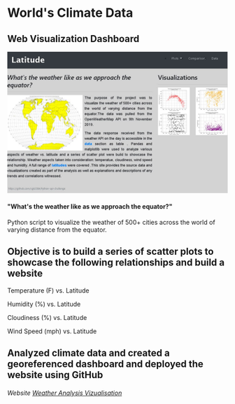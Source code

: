 
# World's Climate Data

## Web Visualization Dashboard

![](images/dashboard.JPG)

#### "What's the weather like as we approach the equator?"

Python script to visualize the weather of 500+ cities across the world of varying distance from the equator. 

## Objective is to build a series of scatter plots to showcase the following relationships and build a website

Temperature (F) vs. Latitude

Humidity (%) vs. Latitude

Cloudiness (%) vs. Latitude

Wind Speed (mph) vs. Latitude

## Analyzed climate data and created a georeferenced dashboard and deployed the website using GitHub


######  Website [Weather Analysis Vizualisation](https://sgk2004.github.io/Georeferenced-Display-of-World-s-Climate-Data/)

